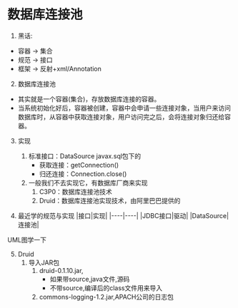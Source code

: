 # 数据库连接池
1. 黑话:
- 容器 -> 集合
- 规范 -> 接口
- 框架 -> 反射+xml/Annotation

2. 数据库连接池
- 其实就是一个容器(集合)，存放数据库连接的容器。
- 当系统初始化好后，容器被创建，容器中会申请一些连接对象，当用户来访问数据库时，从容器中获取连接对象，用户访问完之后，会将连接对象归还给容器。

3. 实现
    1. 标准接口：DataSource   javax.sql包下的
        - 获取连接：getConnection()
        - 归还连接：Connection.close()
    2. 一般我们不去实现它，有数据库厂商来实现
        1. C3P0：数据库连接池技术
		2. Druid：数据库连接池实现技术，由阿里巴巴提供的

4. 最近学的规范与实现
    |接口|实现|
    |----|----|
    |JDBC接口|驱动|
    |DataSource|连接池|

UML图学一下

5. Druid
    1. 导入JAR包
        1. druid-0.1.10.jar,
            - 如果带source,java文件,源码
            - 不带source,编译后的class文件用来导入
        2. commons-logging-1.2.jar,APACH公司的日志包

